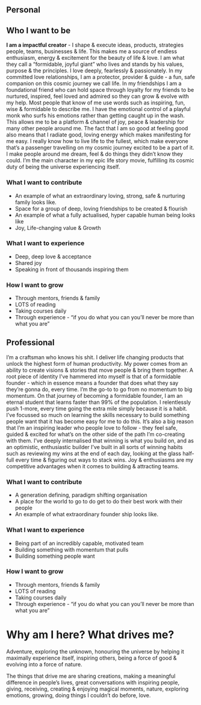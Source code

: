 ## Personal

## Who I want to be

**I am a impactful creator** - I shape & execute ideas, products, strategies people, teams, businesses & life. This makes me a source of endless enthusiasm, energy & excitement for the beauty of life & love. I am what they call a “formidable, joyful giant” who lives and stands by his values, purpose & the principles. I love deeply, fearlessly & passionately. In my committed love relationships, I am a protector, provider & guide - a fun, safe companion on this cosmic journey we call life. In my friendships I am a foundational friend who can hold space through loyalty for my friends to be nurtured, inspired, feel loved and admired so they can grow & evolve with my help. Most people that know of me use words such as inspiring, fun, wise & formidable to describe me. I have the emotional control of a playful monk who surfs his emotions rather than getting caught up in the wash. This allows me to be a platform & channel of joy, peace & leadership for many other people around me. The fact that I am so good at feeling good also means that I radiate good, loving energy which makes manifesting for me easy. I really know how to live life to the fullest, which make everyone that’s a passenger travelling on my cosmic journey excited to be a part of it. I make people around me dream, feel & do things they didn’t know they could. I’m the main character in my epic life story movie, fulfilling its cosmic duty of being the universe experiencing itself.

### What I want to contribute

- An example of what an extraordinary loving, strong, safe & nurturing family looks like.
- Space for a group of deep, loving friendships to be created & flourish
- An example of what a fully actualised, hyper capable human being looks like
- Joy, Life-changing value & Growth

### What I want to experience

- Deep, deep love & acceptance
- Shared joy
- Speaking in front of thousands inspiring them

### How I want to grow

- Through mentors, friends & family
- LOTS of reading
- Taking courses daily
- Through experience - “if you do what you can you’ll never be more than what you are”

## Professional

I’m a craftsman who knows his shit. I deliver life changing products that unlock the highest form of human productivity. My power comes from an ability to create visions & stories that move people & bring them together. A root piece of identity I’ve hammered into myself is that of a formidable founder - which in essence means a founder that does what they say they’re gonna do, every time. I’m the go-to to go from no momentum to big momentum. On that journey of becoming a formidable founder, I am an eternal student that learns faster than 99% of the population. I relentlessly push 1-more, every time going the extra mile simply because it is a habit. I’ve focussed so much on learning the skills necessary to build something people want that it has become easy for me to do this. It’s also a big reason that I’m an inspiring leader who people love to follow - they feel safe, guided & excited for what’s on the other side of the path I’m co-creating with them. I’ve deeply internalised that winning is what you build on, and as an optimistic, enthusiastic builder I’ve built in all sorts of winning habits such as reviewing my wins at the end of each day, looking at the glass half-full every time & figuring out ways to stack wins. Joy & enthusiasms are my competitive advantages when it comes to building & attracting teams.

### What I want to contribute

- A generation defining, paradigm shifting organisation
- A place for the world to go to do get to do their best work with their people
- An example of what extraordinary founder ship looks like.

### What I want to experience

- Being part of an incredibly capable, motivated team
- Building something with momentum that pulls
- Building something people want

### How I want to grow

- Through mentors, friends & family
- LOTS of reading
- Taking courses daily
- Through experience - “if you do what you can you’ll never be more than what you are”

# Why am I here? What drives me?

Adventure, exploring the unknown, honouring the universe by helping it maximally experience itself, inspiring others, being a force of good & evolving into a force of nature.

The things that drive me are sharing creations, making a meaningful difference in people’s lives, great conversations with inspiring people, giving, receiving, creating & enjoying magical moments, nature, exploring emotions, growing, doing things I couldn’t do before, love.